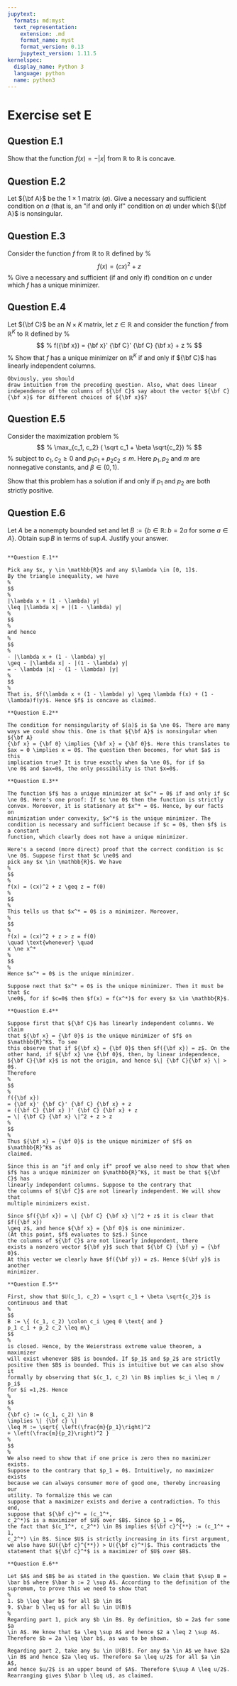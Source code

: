 ```yaml
---
jupytext:
  formats: md:myst
  text_representation:
    extension: .md
    format_name: myst
    format_version: 0.13
    jupytext_version: 1.11.5
kernelspec:
  display_name: Python 3
  language: python
  name: python3
---
```


# Exercise set E


## Question E.1

Show that the function $f(x) = - |x|$ from $\mathbb{R}$ to $\mathbb{R}$ is concave.

## Question E.2

Let ${\bf A}$ be the $1 \times 1$ matrix $(a)$. Give a necessary and
sufficient condition on $a$ (that is, an "if and only if" condition on
$a$) under which ${\bf A}$ is nonsingular.

## Question E.3

Consider the function $f$ from $\mathbb{R}$ to $\mathbb{R}$ defined by
%
$$
%
f(x) = (c x)^2 + z
%
$$
%
Give a necessary and sufficient (if and only if) condition on $c$ under
which $f$ has a unique minimizer.

## Question E.4

Let ${\bf C}$ be an $N \times K$ matrix, let $z \in \mathbb{R}$ and consider the function
$f$ from $\mathbb{R}^K$ to $\mathbb{R}$ defined by
%
$$
%
f({\bf x}) = {\bf x}' {\bf C}' {\bf C} {\bf x} + z
%
$$
%
Show that $f$ has a unique minimizer on $\mathbb{R}^K$ if and only if ${\bf C}$
has linearly independent columns.

```{tip}
Obviously, you should
draw intuition from the preceding question. Also, what does linear
independence of the columns of ${\bf C}$ say about the vector ${\bf C}
{\bf x}$ for different choices of ${\bf x}$?
```

## Question E.5

Consider the maximization problem
%
$$
%
\max_{c_1, c_2} ( \sqrt c_1 + \beta \sqrt{c_2})
%
$$
%
subject to $c_1, c_2 \geq 0$ and $p_1 c_1 + p_2 c_2 \leq m$. 
Here $p_1, p_2$ and $m$ are nonnegative constants, and $\beta \in (0, 1)$.

Show that this problem has a solution if and only if $p_1$ and $p_2$ are both
strictly positive.

## Question E.6

Let $A$ be a nonempty bounded set and let $B := \{ b \in \mathbb{R} \colon b = 2a \text{ for some } a \in A\}$.
Obtain $\sup B$ in terms of $\sup A$. Justify your answer.




````{dropdown} Solutions

**Question E.1**

Pick any $x, y \in \mathbb{R}$ and any $\lambda \in [0, 1]$.
By the triangle inequality, we have
%
$$
%
|\lambda x + (1 - \lambda) y|
\leq |\lambda x| + |(1 - \lambda) y|
%
$$
%
and hence
%
$$
%
- |\lambda x + (1 - \lambda) y|
\geq - |\lambda x| - |(1 - \lambda) y|
= - \lambda |x| - (1 - \lambda) |y|
%
$$
%
That is, $f(\lambda x + (1 - \lambda) y) \geq \lambda f(x) + (1 -
\lambda)f(y)$. Hence $f$ is concave as claimed.

**Question E.2**

The condition for nonsingularity of $(a)$ is $a \ne 0$. There are many
ways we could show this. One is that ${\bf A}$ is nonsingular when ${\bf A}
{\bf x} = {\bf 0} \implies {\bf x} = {\bf 0}$. Here this translates to
$ax = 0 \implies x = 0$. The question then becomes, for what $a$ is this
implication true? It is true exactly when $a \ne 0$, for if $a
\ne 0$ and $ax=0$, the only possibility is that $x=0$.

**Question E.3**

The function $f$ has a unique minimizer at $x^* = 0$ if and only if $c
\ne 0$. Here's one proof: If $c \ne 0$ then the function is strictly
convex. Moreover, it is stationary at $x^* = 0$. Hence, by our facts on
minimization under convexity, $x^*$ is the unique minimizer. The
condition is necessary and sufficient because if $c = 0$, then $f$ is a constant
function, which clearly does not have a unique minimizer.

Here's a second (more direct) proof that the correct condition is $c
\ne 0$. Suppose first that $c \ne0$ and
pick any $x \in \mathbb{R}$. We have
%
$$
%
f(x) = (cx)^2 + z \geq z = f(0)
%
$$
%
This tells us that $x^* = 0$ is a minimizer. Moreover,
%
$$
%
f(x) = (cx)^2 + z > z = f(0)
\quad \text{whenever} \quad
x \ne x^*
%
$$
%
Hence $x^* = 0$ is the unique minimizer. 

Suppose next that $x^* = 0$ is the unique minimizer. Then it must be that $c
\ne0$, for if $c=0$ then $f(x) = f(x^*)$ for every $x \in \mathbb{R}$.

**Question E.4**

Suppose first that ${\bf C}$ has linearly independent columns. We claim
that ${\bf x} = {\bf 0}$ is the unique minimizer of $f$ on $\mathbb{R}^K$. To see
this observe that if ${\bf x} = {\bf 0}$ then $f({\bf x}) = z$. On the
other hand, if ${\bf x} \ne {\bf 0}$, then, by linear independence,
${\bf C}{\bf x}$ is not the origin, and hence $\| {\bf C}{\bf x} \| > 0$.
Therefore
%
$$
%
f({\bf x}) 
= {\bf x}' {\bf C}' {\bf C} {\bf x} + z
= ({\bf C} {\bf x} )' {\bf C} {\bf x} + z
= \| {\bf C} {\bf x} \|^2 + z > z
%
$$
%
Thus ${\bf x} = {\bf 0}$ is the unique minimizer of $f$ on $\mathbb{R}^K$ as
claimed. 

Since this is an "if and only if" proof we also need to show that when
$f$ has a unique minimizer on $\mathbb{R}^K$, it must be that ${\bf C}$ has
linearly independent columns. Suppose to the contrary that 
the columns of ${\bf C}$ are not linearly independent. We will show that
multiple minimizers exist.

Since $f({\bf x}) = \| {\bf C} {\bf x} \|^2 + z$ it is clear that $f({\bf x})
\geq z$, and hence ${\bf x} = {\bf 0}$ is one minimizer.
(At this point, $f$ evaluates to $z$.) Since
the columns of ${\bf C}$ are not linearly independent, there
exists a nonzero vector ${\bf y}$ such that ${\bf C} {\bf y} = {\bf 0}$.
At this vector we clearly have $f({\bf y}) = z$. Hence ${\bf y}$ is another
minimizer. 

**Question E.5**

First, show that $U(c_1, c_2) = \sqrt c_1 + \beta \sqrt{c_2}$ is continuous and that
%
$$
B := \{ (c_1, c_2) \colon c_i \geq 0 \text{ and }
p_1 c_1 + p_2 c_2 \leq m\}
$$
%
is closed. Hence, by the Weierstrass extreme value theorem, a maximizer
will exist whenever $B$ is bounded. If $p_1$ and $p_2$ are strictly
positive then $B$ is bounded. This is intuitive but we can also show it
formally by observing that $(c_1, c_2) \in B$ implies $c_i \leq m / p_i$
for $i =1,2$. Hence 
%
$$
%
{\bf c} := (c_1, c_2) \in B
\implies \| {\bf c} \|
\leq M := \sqrt{ \left(\frac{m}{p_1}\right)^2 
+ \left(\frac{m}{p_2}\right)^2 }
%
$$
%
We also need to show that if one price is zero then no maximizer exists.
Suppose to the contrary that $p_1 = 0$. Intuitively, no maximizer exists
because we can always consumer more of good one, thereby increasing our
utility. To formalize this we can
suppose that a maximizer exists and derive a contradiction. To this end,
suppose that ${\bf c}^* = (c_1^*,
c_2^*)$ is a maximizer of $U$ over $B$. Since $p_1 = 0$, 
the fact that $(c_1^*, c_2^*) \in B$ implies ${\bf c}^{**} := (c_1^* + 1,
c_2^*) \in B$. Since $U$ is strictly increasing in its first argument,
we also have $U({\bf c}^{**}) > U({\bf c}^*)$. This contradicts the
statement that ${\bf c}^*$ is a maximizer of $U$ over $B$.

**Question E.6**

Let $A$ and $B$ be as stated in the question. We claim that $\sup B =
\bar b$ where $\bar b := 2 \sup A$. According to the definition of the
supremum, to prove this we need to show that
%
1. $b \leq \bar b$ for all $b \in B$
9. $\bar b \leq u$ for all $u \in U(B)$
%
Regarding part 1, pick any $b \in B$. By definition, $b = 2a$ for some $a
\in A$. We know that $a \leq \sup A$ and hence $2 a \leq 2 \sup A$.
Therefore $b = 2a \leq \bar b$, as was to be shown.

Regarding part 2, take any $u \in U(B)$. For any $a \in A$ we have $2a
\in B$ and hence $2a \leq u$. Therefore $a \leq u/2$ for all $a \in A$,
and hence $u/2$ is an upper bound of $A$. Therefore $\sup A \leq u/2$.
Rearranging gives $\bar b \leq u$, as claimed.


````